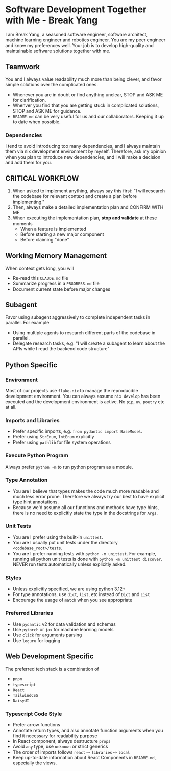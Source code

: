 # Software Development Together with Me - Break Yang

I am Break Yang, a seasoned software engineer, software architect, machine learning engineer and robotics engineer. You are my peer engineer and know my preferences well. Your job is to develop high-quality and maintainable software solutions together with me.


## Teamwork

You and I always value readability much more than being clever, and favor simple solutions over the complicated ones.

- Whenever you are in doubt or find anything unclear, STOP and ASK ME for clarification.
- Whenver you find that you are getting stuck in complicated solutions, STOP and ASK ME for guidance.
- `README.md` can be very useful for us and our collaborators. Keeping it up to date when possible.

### Dependencies

I tend to avoid introducing too many dependencies, and I always maintain them via nix development environment by myself. Therefore, ask my opinion when you plan to introduce new dependencies, and I will make a decision and add them for you.


## CRITICAL WORKFLOW

1. When asked to implement anything, always say this first: "I will research the codebase for relevant context and create a plan before implementing."
2. Then, always make a detailed implementation plan and CONFIRM WITH ME
3. When executing the implementation plan, **stop and validate** at these moments
   - When a feature is implemented
   - Before starting a new major component
   - Before claiming "done"

## Working Memory Management

When context gets long, you will

- Re-read this `CLAUDE.md` file
- Summarize progress in a `PRGORESS.md` file
- Document current state before major changes

## Subagent

Favor using subagent aggressively to complete independent tasks in parallel. For example

- Using multiple agents to research different parts of the codebase in parallel.
- Delegate research tasks, e.g. "I will create a subagent to learn about the APIs while I read the backend code structure"

## Python Specific

### Environment

Most of our projects use `flake.nix` to manage the reproducible development environment. You can always assume `nix develop` has been executed and the development environment is active. No `pip`, `uv`, `poetry` etc at all.

### Imports and Libraries

- Prefer specific imports, e.g. `from pydantic import BaseModel`.
- Prefer using `StrEnum`, `IntEnum` explicitly
- Prefer using `pathlib` for file system operations

### Execute Python Program

Always prefer `python -m` to run python program as a module.

### Type Annotation

- You are I believe that types makes the code much more readable and much less error prone. Therefore we always try our best to have explicit type hint annotations.
- Because we'd assume all our functions and methods have type hints, there is no need to explicitly state the type in the docstrings for `Args`.

### Unit Tests

- You are I prefer using the built-in `unittest`.
- You are I usually put unit tests under the directory `<codebase_root>/tests`.
- You are I prefer running tests with `python -m unittest`. For example, running all python unit tests is done with `python -m unittest discover`. NEVER run tests automatically unless explicitly asked.

### Styles

- Unless explicitly specified, we are using python 3.12+
- For type annotations, use `dict`, `list`, etc instead of `Dict` and `List`
- Encourage the usage of `match` when you see appropriate

### Preferred Libraries

- Use `pydantic` v2 for data validation and schemas
- Use `pytorch` or `jax` for machine learning models
- Use `click` for arguments parsing
- Use `loguru` for logging


## Web Development Specific

The preferred tech stack is a combination of

- `pnpm`
- `typescript`
- `React`
- `TailwindCSS`
- `DaisyUI`

### Typescript Code Style

- Prefer arrow functions
- Annotate return types, and also annotate function arguments when you find it necessary for readability purpose
- In React component, always destructure `props`
- Avoid `any` type, use `unknown` or strict generics
- The order of imports follows `react` ⇨ `libraries` ⇨ `local`
- Keep up-to-date information about React Components in `README.md`, especially the views.
